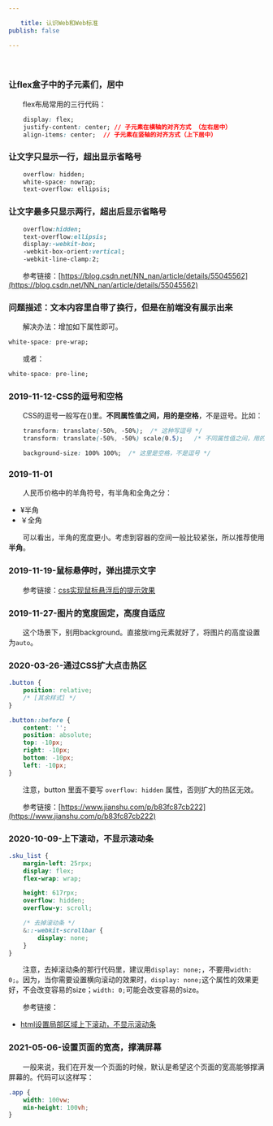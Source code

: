 ```yaml
---

　　title: 认识Web和Web标准
publish: false

---
```


　　<ArticleTopAd></ArticleTopAd>

### 让flex盒子中的子元素们，居中

　　flex布局常用的三行代码：

```css
    display: flex;
    justify-content: center; // 子元素在横轴的对齐方式 （左右居中）
    align-items: center;  // 子元素在竖轴的对齐方式（上下居中）
```

### 让文字只显示一行，超出显示省略号

```css
	overflow: hidden;
	white-space: nowrap;
	text-overflow: ellipsis;

```

### 让文字最多只显示两行，超出后显示省略号

```css
	overflow:hidden;
	text-overflow:ellipsis;
	display:-webkit-box;
	-webkit-box-orient:vertical;
	-webkit-line-clamp:2;
```

　　参考链接：[https://blog.csdn.net/NN_nan/article/details/55045562](https://blog.csdn.net/NN_nan/article/details/55045562)

### 问题描述：文本内容里自带了换行，但是在前端没有展示出来

　　解决办法：增加如下属性即可。

```css
white-space: pre-wrap;
```

　　或者：

```css
white-space: pre-line;
```

### 2019-11-12-CSS的逗号和空格

　　CSS的逗号一般写在()里。**不同属性值之间，用的是空格**，不是逗号。比如：

```css
	transform: translate(-50%, -50%);  /* 这种写逗号 */
	transform: translate(-50%, -50%) scale(0.5);   /* 不同属性值之间，用的是空格 */

	background-size: 100% 100%;  /* 这里是空格，不是逗号 */
```

### 2019-11-01

　　人民币价格中的羊角符号，有半角和全角之分：

- ¥半角
- ￥全角

　　可以看出，半角的宽度更小。考虑到容器的空间一般比较紧张，所以推荐使用**半角**。

### 2019-11-19-鼠标悬停时，弹出提示文字

　　参考链接：[css实现鼠标悬浮后的提示效果](https://www.cnblogs.com/zhaojian-08/p/10074660.html)

### 2019-11-27-图片的宽度固定，高度自适应

　　这个场景下，别用background。直接放img元素就好了，将图片的高度设置为`auto`。

### 2020-03-26-通过CSS扩大点击热区

```css
.button {
	position: relative;
	/* [其余样式] */
}

.button::before {
	content: '';
	position: absolute;
	top: -10px;
	right: -10px;
	bottom: -10px;
	left: -10px;
}
```

　　注意，button 里面不要写 `overflow: hidden` 属性，否则扩大的热区无效。

　　参考链接：[https://www.jianshu.com/p/b83fc87cb222](https://www.jianshu.com/p/b83fc87cb222)

### 2020-10-09-上下滚动，不显示滚动条

```css
.sku_list {
	margin-left: 25rpx;
	display: flex;
	flex-wrap: wrap;

	height: 617rpx;
	overflow: hidden;
	overflow-y: scroll;

	/* 去掉滚动条 */
	&::-webkit-scrollbar {
		display: none;
	}
}
```

　　注意，去掉滚动条的那行代码里，建议用`display: none;`，不要用`width: 0;`。因为，当你需要设置横向滚动的效果时，`display: none;`这个属性的效果更好，不会改变容易的size；`width: 0;`可能会改变容易的size。

　　参考链接：

- [html设置局部区域上下滚动，不显示滚动条](https://blog.csdn.net/weixin_42157001/article/details/90176510)

### 2021-05-06-设置页面的宽高，撑满屏幕

　　一般来说，我们在开发一个页面的时候，默认是希望这个页面的宽高能够撑满屏幕的。代码可以这样写：

```css
.app {
	width: 100vw;
	min-height: 100vh;
}

```
